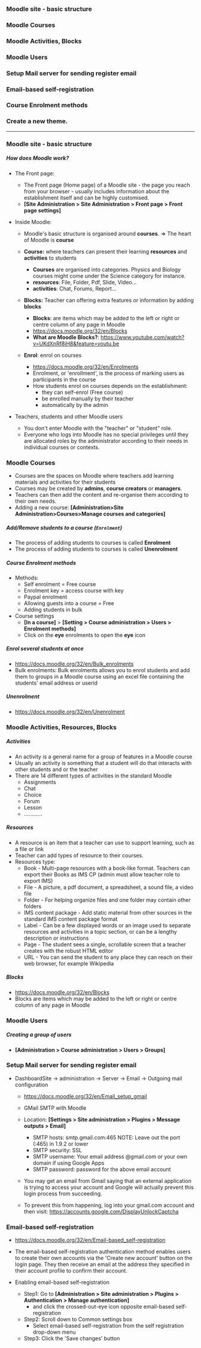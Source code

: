 ### Moodle site - basic structure
### Moodle Courses
### Moodle Activities, Blocks
### Moodle Users
### Setup Mail server for sending register email
### Email-based self-registration
### Course Enrolment methods
### Create a new theme.
---------------------------------------------------------------------------------
### Moodle site - basic structure
##### How does Moodle work?
  - The Front page: 
    - The Front page (Home page) of a Moodle site - the page you reach from your browser - usually includes information about the establishment itself and can be highly customised.
    - **[Site Administration > Site Administration > Front page > Front page settings]**
    
  - Inside Moodle:
    - Moodle's basic structure is organised around **courses**. => The heart of Moodle is **course**
    - **Course:** where teachers can present their learning **resources** and **activities** to students
      - **Courses** are organised into categories. Physics and Biology courses might come under the Science category for instance.
      - **resources**: File, Folder, Pdf, Slide, Video...
      - **activities**: Chat, Forums, Report...
      
    - **Blocks:** Teacher can offering extra features or information by adding **blocks**
      - **Blocks**: are items which may be added to the left or right or centre column of any page in Moodle
      - https://docs.moodle.org/32/en/Blocks
      - **What are Moodle Blocks?**: https://www.youtube.com/watch?v=UKdXnRf8iH8&feature=youtu.be
      
    - **Enrol**: enrol on courses
      - https://docs.moodle.org/32/en/Enrolments
      - Enrolment, or 'enrollment', is the process of marking users as participants in the course
      - How students enrol on courses depends on the establishment:
        - they can self-enrol (Free course)
        - be enrolled manually by their teacher
        - automatically by the admin
        
  - Teachers, students and other Moodle users
    - You don't enter Moodle with the "teacher" or "student" role.
    - Everyone who logs into Moodle has no special privileges until they are allocated roles by the administrator according to their needs in individual courses or contexts.

### Moodle Courses
  - Courses are the spaces on Moodle where teachers add learning materials and activities for their students
  - Courses may be created by **admins**, **course creators** or **managers**.
  - Teachers can then add the content and re-organise them according to their own needs.
  - Adding a new course: **[Administration>Site Administration>Courses>Manage courses and categories]**
 
##### Add/Remove students to a course (`Enrolment`)
  - The process of adding students to courses is called **Enrolment**
  - The process of adding students to courses is called **Unenrolment**
  
##### Course Enrolment methods
  - Methods: 
      - Self enrolment = Free course 
      - Enrolment key = access course with key
      - Paypal enrolment
      - Allowing guests into a course = Free
      - Adding students in bulk
  - Course settings
    - **[In a course]** > **[Setting > Course administration > Users > Enrolment methods]**
    - Click on the **eye** enrolments to open the **eye** icon
    
##### Enrol several students at once
  - https://docs.moodle.org/32/en/Bulk_enrolments
  - Bulk enrolments: Bulk enrolments allows you to enrol students and add them to groups in a Moodle course using an excel file containing the students' email address or userid

##### Unenrolment
  - https://docs.moodle.org/32/en/Unenrolment

### Moodle Activities, Resources, Blocks

##### Activities
  - An activity is a general name for a group of features in a Moodle course
  - Usually an activity is something that a student will do that interacts with other students and or the teacher
  - There are 14 different types of activities in the standard Moodle
    - Assignments
    - Chat
    - Choice
    - Forum
    - Lesson
    - ............
  
##### Resources
  - A resource is an item that a teacher can use to support learning, such as a file or link
  - Teacher can add types of resource  to their courses.
  - Resources type:
    - Book - Multi-page resources with a book-like format. Teachers can export their Books as IMS CP (admin must allow teacher role to export IMS)
    - File - A picture, a pdf document, a spreadsheet, a sound file, a video file
    - Folder - For helping organize files and one folder may contain other folders
    - IMS content package - Add static material from other sources in the standard IMS content package format
    - Label - Can be a few displayed words or an image used to separate resources and activities in a topic section, or can be a lengthy description or instructions
    - Page - The student sees a single, scrollable screen that a teacher creates with the robust HTML editor
    - URL - You can send the student to any place they can reach on their web browser, for example Wikipedia

##### Blocks
  - https://docs.moodle.org/32/en/Blocks
  - Blocks are items which may be added to the left or right or centre column of any page in Moodle

### Moodle Users
##### Creating a group of users
  - **[Administration > Course administration > Users > Groups]** 

### Setup Mail server for sending register email
- DashboardSite -> administration -> Server -> Email -> Outgoing mail configuration
  - https://docs.moodle.org/32/en/Email_setup_gmail
  
  - GMail SMTP with Moodle
  - Location: **[Settings > Site administration > Plugins > Message outputs > Email]**
  
    - SMTP hosts: smtp.gmail.com:465 NOTE: Leave out the port (:465) in 1.9.2 or lower
    - SMTP security: SSL
    - SMTP username: Your email address @gmail.com or your own domain if using Google Apps
    - SMTP password: password for the above email account

  - You may get an email from Gmail saying that an external application is trying to access your account and Google will actually prevent this login process from succeeding.
  - To prevent this from happening, log into your gmail.com account and then visit: https://accounts.google.com/DisplayUnlockCaptcha
  
  
### Email-based self-registration
  - https://docs.moodle.org/32/en/Email-based_self-registration
  - The email-based self-registration authentication method enables users to create their own accounts via the 'Create new account' button on the login page. They then receive an email at the address they specified in their account profile to confirm their account.
  
  - Enabling email-based self-registration
    - Step1:  Go to **[Administration > Site administration > Plugins > Authentication > Manage authentication]**
      - and click the crossed-out-eye icon opposite email-based self-registration
    - Step2: Scroll down to Common settings box
      - Select email-based self-registration from the self registration drop-down menu
    - Step3: Click the 'Save changes' button
    


